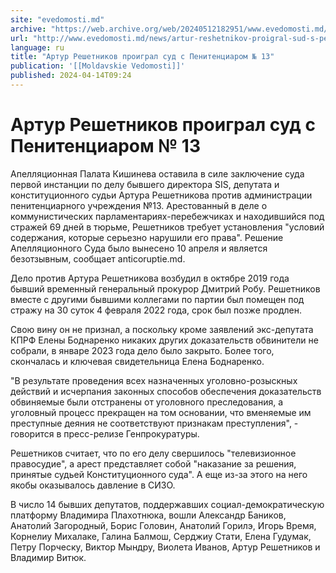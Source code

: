 ```yaml
---
site: "evedomosti.md"
archive: "https://web.archive.org/web/20240512182951/www.evedomosti.md/news/artur-reshetnikov-proigral-sud-s-penitenciarom-13"
url: "http://www.evedomosti.md/news/artur-reshetnikov-proigral-sud-s-penitenciarom-13"
language: ru
title: "Артур Решетников проиграл суд с Пенитенциаром № 13"
publication: '[[Moldavskie Vedomosti]]'
published: 2024-04-14T09:24
---
```


# Артур Решетников проиграл суд с Пенитенциаром № 13

Апелляционная Палата Кишинева оставила в силе заключение суда первой инстанции по делу бывшего директора SIS, депутата и конституционного судьи Артура Решетникова против администрации пенитенциарного учреждения №13. Арестованный в деле о коммунистических парламентариях-перебежчиках и находившийся под стражей 69 дней в тюрьме, Решетников требует установления "условий содержания, которые серьезно нарушили его права". Решение Апелляционного Суда было вынесено 10 апреля и является безотзывным, сообщает anticoruptie.md.

Дело против Артура Решетникова возбудил в октябре 2019 года бывший временный генеральный прокурор Дмитрий Робу. Решетников вместе с другими бывшими коллегами по партии был помещен под стражу на 30 суток 4 февраля 2022 года, срок был позже продлен.

Свою вину он не признал, а поскольку кроме заявлений экс-депутата КПРФ Елены Боднаренко никаких других доказательств обвинители не собрали, в январе 2023 года дело было закрыто. Более того, скончалась и ключевая свидетельница Елена Боднаренко.

"В результате проведения всех назначенных уголовно-розыскных действий и исчерпания законных способов обеспечения доказательств обвиняемые были отстранены от уголовного преследования, а уголовный процесс прекращен на том основании, что вменяемые им преступные деяния не соответствуют признакам преступления", - говорится в пресс-релизе Генпрокуратуры.

Решетников считает, что по его делу свершилось "телевизионное правосудие", а арест представляет собой "наказание за решения, принятые судьей Конституционного суда". А еще из-за этого на него якобы оказывалось давление в СИЗО.

В число 14 бывших депутатов, поддержавших социал-демократическую платформу Владимира Плахотнюка, вошли Александр Баников, Анатолий Загородный, Борис Головин, Анатолий Горилэ, Игорь Время, Корнелиу Михалаке, Галина Балмош, Серджиу Стати, Елена Гудумак, Петру Порческу, Виктор Мындру, Виолета Иванов, Артур Решетников и Владимир Витюк.